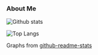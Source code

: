 ### About Me

![Github stats](https://github-readme-stats.vercel.app/api?username=cmames&show_icons=true&theme=aura&count_private=true)

![Top Langs](https://github-readme-stats.vercel.app/api/top-langs/?username=cmames&theme=aura)

Graphs from [github-readme-stats](https://github.com/anuraghazra/github-readme-stats)

<!--
[![trophy](https://github-profile-trophy.vercel.app/?username=cmames&theme=onedark)](https://github.com/ryo-ma/github-profile-trophy)

Trophy from [github-profile-trophy](https://github.com/ryo-ma/github-profile-trophy)


**WnndGws/WnndGws** is a ✨ _special_ ✨ repository because its `README.md` (this file) appears on your GitHub profile.
Here are some ideas to get you started:

- 🔭 I’m currently working on ...
- 🌱 I’m currently learning ...
- 👯 I’m looking to collaborate on ...
- 🤔 I’m looking for help with ...
- 💬 Ask me about ...
- 📫 How to reach me: ...
- 😄 Pronouns: ...
- ⚡ Fun fact: ...
-->

